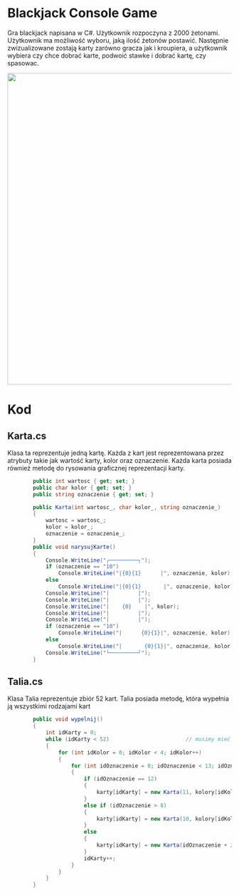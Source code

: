 # Blackjack Console Game
Gra blackjack napisana w C#. Użytkownik rozpoczyna z 2000 żetonami. Użytkownik ma możliwość wyboru, jaką ilość żetonów postawić. Następnie zwizualizowane zostają karty zarówno gracza jak i kroupiera, a użytkownik wybiera czy chce dobrać karte, podwoić stawke i dobrać kartę, czy spasowac.

<p align="center">
  <img src="https://user-images.githubusercontent.com/56955430/181792562-012a3ccd-ad01-4ae0-a687-b46a1f8ccbbf.png" width="700">
</p>


# Kod

## Karta.cs
Klasa ta reprezentuje jedną kartę. Każda z kart jest reprezentowana przez atrybuty takie jak wartość karty, kolor oraz oznaczenie. Każda karta posiada również metodę do rysowania graficznej reprezentacji karty.
```cs
        public int wartosc { get; set; }
        public char kolor { get; set; }
        public string oznaczenie { get; set; }

        public Karta(int wartosc_, char kolor_, string oznaczenie_)
        {
            wartosc = wartosc_;
            kolor = kolor_;
            oznaczenie = oznaczenie_;
        }
        public void narysujKarte()
        {
            Console.WriteLine("┌─────────┐");
            if (oznaczenie == "10")
                Console.WriteLine("|{0}{1}      |", oznaczenie, kolor);
            else
                Console.WriteLine("|{0}{1}       |", oznaczenie, kolor);
            Console.WriteLine("|         |");
            Console.WriteLine("|         |");
            Console.WriteLine("|    {0}    |", kolor);
            Console.WriteLine("|         |");
            Console.WriteLine("|         |");
            if (oznaczenie == "10")
                Console.WriteLine("|      {0}{1}|", oznaczenie, kolor);
            else
                Console.WriteLine("|       {0}{1}|", oznaczenie, kolor);
            Console.WriteLine("└─────────┘");
        }
```
## Talia.cs
Klasa Talia reprezentuje zbiór 52 kart. Talia posiada metodę, która wypełnia ją wszystkimi rodzajami kart
```cs
        public void wypelnij()                              
        {
            int idKarty = 0;
            while (idKarty < 52)                        // musimy mieć 52 karty
            {
                for (int idKolor = 0; idKolor < 4; idKolor++)                         // dostepne sa 4 kolory
                {
                    for (int idOznaczenie = 0; idOznaczenie < 13; idOznaczenie++)                    // dostepne jest 13 wartosci
                    {
                        if (idOznaczenie == 12)
                        {
                            karty[idKarty] = new Karta(11, kolory[idKolor], wartosci[idOznaczenie]);    //jezeli karta to As -- wartosc = 11;
                        }
                        else if (idOznaczenie > 8)
                        {
                            karty[idKarty] = new Karta(10, kolory[idKolor], wartosci[idOznaczenie]);    //jezeli karta to Jopek, Dama, Krol -- wartosc = 10;
                        }
                        else
                        {
                            karty[idKarty] = new Karta(idOznaczenie + 2, kolory[idKolor], wartosci[idOznaczenie]); //w innym wypadku -- wartosc = oznaczenie
                        }
                        idKarty++;
                    }
                }
            }
        }
```
